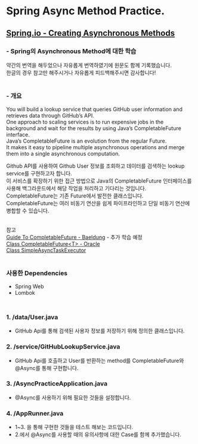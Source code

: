 # Spring Async Method Practice.

## [Spring.io - Creating Asynchronous Methods](https://spring.io/guides/gs/async-method/)
### - Spring의 Asynchronous Method에 대한 학습</br>
약간의 번역을 해두었으나 자유롭게 번역하였기에 원문도 함께 기록했습니다.</br>
한글의 경우 참고만 해주시거나 자유롭게 피드백해주시면 감사합니다!</br></br>

### - 개요
You will build a lookup service that queries GitHub user information and retrieves data through GitHub’s API.</br>
One approach to scaling services is to run expensive jobs in the background and wait for the results by using Java’s CompletableFuture interface.</br>
Java’s CompletableFuture is an evolution from the regular Future.</br>
It makes it easy to pipeline multiple asynchronous operations and merge them into a single asynchronous computation.</br>

Github API를 사용하여 Github User 정보를 조회하고 데이터를 검색하는 lookup service를 구현하고자 합니다.</br>
이 서비스를 확장하기 위한 접근 방법으로 Java의 CompletableFuture 인터페이스를 사용해 백그라운드에서 해당 작업을 처리하고 기다리는 것입니다.</br>
CompletableFuture는 기존 Future에서 발전한 클래스입니다.</br>
CompletableFuture는 여러 비동기 연산을 쉽게 파이프라인하고 단일 비동기 연산에 병합할 수 있습니다.</br></br>


참고</br>
[Guide To CompletableFuture - Baeldung](https://www.baeldung.com/java-completablefuture) - 추가 학습 예정</br>
[Class CompletableFuture\<T\> - Oracle](https://docs.oracle.com/javase/8/docs/api/java/util/concurrent/CompletableFuture.html)</br>
[Class SimpleAsyncTaskExecutor](https://docs.spring.io/spring-framework/docs/current/javadoc-api/org/springframework/core/task/SimpleAsyncTaskExecutor.html)</br></br>

### 사용한 Dependencies
- Spring Web
- Lombok</br></br>

## 
### 1. /data/User.java
- GitHub Api를 통해 검색된 사용자 정보를 저장하기 위해 정의한 클래스입니다.

### 2. /service/GitHubLookupService.java
- GitHub Api를 호출하고 User를 반환하는 method를 CompletableFuture와 @Async를 통해 구현합니다.

### 3. /AsyncPracticeApplication.java
- @Async를 사용하기 위해 필요한 것들을 설정합니다.

### 4. /AppRunner.java
- 1~3. 을 통해 구현한 것들을 테스트 해보는 코드입니다.
- 2.에서 @Async를 사용할 때의 유의사항에 대한 Case를 함께 추가했습니다.



